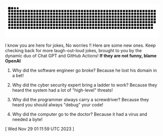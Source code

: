 <picture>
  <source media="(prefers-color-scheme: dark)" srcset="https://raw.githubusercontent.com/platane/platane/output/github-contribution-grid-snake-dark.svg">
  <source media="(prefers-color-scheme: light)" srcset="https://raw.githubusercontent.com/platane/platane/output/github-contribution-grid-snake.svg">
  <img alt="github contribution grid snake animation" src="https://raw.githubusercontent.com/platane/platane/output/github-contribution-grid-snake.svg">
</picture>


I know you are here for jokes, No worries !!
Here are some new ones. Keep checking back for more laugh-out-loud jokes, brought to you by the dynamic duo of Chat GPT and GitHub Actions! __If they are not funny, blame OpenAI__
 
1. Why did the software engineer go broke? Because he lost his domain in a bet!

2. Why did the cyber security expert bring a ladder to work? Because they heard the system had a lot of "high-level" threats!

3. Why did the programmer always carry a screwdriver? Because they heard you should always "debug" your code!

4. Why did the computer go to the doctor? Because it had a virus and needed a byte!
 
[ 
Wed Nov 29 01:11:59 UTC 2023
 ]
